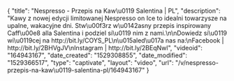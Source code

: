 {
    "title": "Nespresso - Przepis na Kaw\u0119 Salentina | PL",
    "description": "Kawy z nowej edycji limitowanej Nespresso on Ice to idealni towarzysze na upalne, wakacyjne dni. Stw\u00f3rz w\u0142asny przepis inspirowany Caff\u00e8 alla Salentina i podziel si\u0119 nim z nami.\n\nDowiedz si\u0119 wi\u0119cej na http:\/\/bit.ly\/COYS_PL\n\u015aled\u017a nas na:\nFacebook | http:\/\/bit.ly\/2BHVgJV\nInstagram | http:\/\/bit.ly\/2BEqNwl",
    "videoid": "164943167",
    "date_created": "1529308855",
    "date_modified": "1529366517",
    "type": "captivate",
    "layout": "video",
    "url": "\/v\/nespresso-przepis-na-kaw\u0119-salentina-pl\/164943167"
}